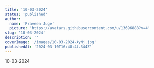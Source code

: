 ```yaml
---
title: '10-03-2024'
status: 'published'
author:
  name: 'Praveen Juge'
  picture: 'https://avatars.githubusercontent.com/u/13696888?v=4'
slug: '10-03-2024'
description: ''
coverImage: '/images/10-03-2024-AyNj.jpg'
publishedAt: '2024-03-10T16:48:41.344Z'
---
```


10-03-2024